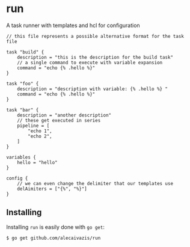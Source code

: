 # run

A task runner with templates and hcl for configuration

```hcl
// this file represents a possible alternative format for the task file

task "build" {
    description = "this is the description for the build task"
    // a single command to execute with variable expansion
    command = "echo {% .hello %}"
}

task "foo" {
    description = "description with variable: {% .hello %} "
    command = "echo {% .hello %}"
}

task "bar" {
    description = "another description"
    // these get executed in series
    pipeline = [
        "echo 1",
        "echo 2",
    ]
}

variables {
    hello = "hello"
}

config {
    // we can even change the delimiter that our templates use
    delAimiters = ["{%", "%}"]
}
```

## Installing

Installing `run` is easily done with `go get`:

```bash
$ go get github.com/alecaivazis/run
```

